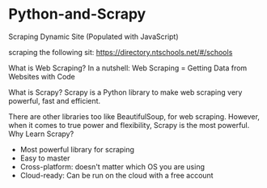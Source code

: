 # Python-and-Scrapy
Scraping Dynamic Site (Populated with JavaScript)

scraping the following sit: 
https://directory.ntschools.net/#/schools

What is Web Scraping?
In a nutshell: Web Scraping = Getting Data from Websites with Code

What is Scrapy?
Scrapy is a Python library to make web scraping very powerful, fast and efficient.

There are other libraries too like BeautifulSoup, for web scraping. However, when it comes to true power and flexibility, Scrapy is the most powerful.
Why Learn Scrapy?
- Most powerful library for scraping
- Easy to master
-  Cross-platform: doesn't matter which OS you are using
- Cloud-ready: Can be run on the cloud with a free account  
